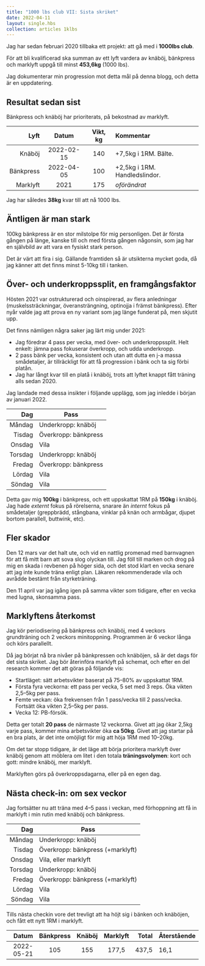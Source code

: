 ```yaml
---
title: "1000 lbs club VII: Sista skriket"
date: 2022-04-11
layout: single.hbs
collection: articles 1klbs
---
```


Jag har sedan februari 2020 tillbaka ett projekt: att gå med i **1000lbs club**.

För att bli kvalificerad ska summan av ett lyft vardera av knäböj, bänkpress och
marklyft uppgå till minst **453,6kg** (1000 lbs).

Jag dokumenterar min progression mot detta mål på denna blogg, och detta är en
uppdatering.

## Resultat sedan sist

Bänkpress och knäböj har prioriterats, på bekostnad av marklyft.

|      Lyft |   Datum    | Vikt, kg | Kommentar                          |
| --------: | :--------: | :------: | :--------------------------------- |
|    Knäböj | 2022-02-15 |  140     | +7,5kg i 1RM. Bälte.               |
| Bänkpress | 2022-04-05 |  100     | +2,5kg i 1RM. Handledslindor.      |
|  Marklyft | 2021       |  175     | _oförändrat_                       |

Jag har således **38kg** kvar till att nå 1000 lbs.

## Äntligen är man stark

100kg bänkpress är en stor milstolpe för mig personligen. Det är första gången på länge, kanske till och med första gången någonsin, som jag har en självbild av att vara en fysiskt stark person.

Det är värt att fira i sig. Gällande framtiden så är utsikterna mycket goda, då jag känner att det finns minst 5-10kg till i tanken.

## Över- och underkroppssplit, en framgångsfaktor

Hösten 2021 var ostrukturerad och oinspirerad, av flera anledningar (muskelssträckningar, överansträngning, optinojja i främst bänkpress). Efter nyår valde jag att prova en ny variant som jag länge funderat på, men skjutit upp.

Det finns nämligen några saker jag lärt mig under 2021:

- Jag föredrar 4 pass per vecka, med över- och underkroppssplit. Helt enkelt: jämna pass fokuserar överkropp, och udda underkropp.
- 2 pass bänk per vecka, konsistent och utan att dutta en j-a massa smådetaljer, är tillräckligt för att få progression i bänk och ta sig förbi platån.
- Jag har långt kvar till en platå i knäböj, trots att lyftet knappt fått träning alls sedan 2020.

Jag landade med dessa insikter i följande upplägg, som jag inledde i början av januari 2022.

|     Dag | Pass                           |
| ------: | ------------------------------ |
|  Måndag | Underkropp: knäböj             |
|  Tisdag | Överkropp: bänkpress           |
|  Onsdag | Vila                           |
| Torsdag | Underkropp: knäböj             |
|  Fredag | Överkropp: bänkpress           |
|  Lördag | Vila                           |
|  Söndag | Vila                           |

Detta gav mig **100kg** i bänkpress, och ett uppskattat 1RM på **150kg** i knäböj. Jag hade _externt_ fokus på rörelserna, snarare än _internt_ fokus på smådetaljer (greppbrädd, stångbana, vinklar på knän och armbågar, djupet bortom parallell, buttwink, etc).

## Fler skador

Den 12 mars var det halt ute, och vid en nattlig promenad med barnvagnen för att få mitt barn att sova slog olyckan till. Jag föll till marken och drog på mig en skada i revbenen på höger sida, och det stod klart en vecka senare att jag inte kunde träna enligt plan. Läkaren rekommenderade vila och avrådde bestämt från styrketräning.

Den 11 april var jag igång igen på samma vikter som tidigare, efter en vecka med lugna, skonsamma pass.

## Marklyftens återkomst

Jag kör periodisering på bänkpress och knäböj, med 4 veckors grundträning och 2 veckors minitoppning. Programmen är 6 veckor långa och körs parallellt.

Då jag börjat nå bra nivåer på bänkpressen och knäböjen, så är det dags för det sista skriket. Jag bör återinföra marklyft på schemat, och efter en del research kommer det att göras på följande vis:

- Startläget: sätt arbetsvikter baserat på 75–80% av uppskattat 1RM.
- Första fyra veckorna: ett pass per vecka, 5 set med 3 reps. Öka vikten 2,5–5kg per pass.
- Femte veckan: öka frekvensen från 1 pass/vecka till 2 pass/vecka. Fortsätt öka vikten 2,5–5kg per pass.
- Vecka 12: PB-försök.

Detta ger totalt **20 pass** de närmaste 12 veckorna. Givet att jag ökar 2,5kg varje pass, kommer mina arbetsvikter öka **ca 50kg**. Givet att jag startar på en bra plats, är det inte omöjligt för mig att höja 1RM med 10–20kg.

Om det tar stopp tidigare, är det läge att börja prioritera marklyft över knäböj genom att möblera om litet i den totala **träningsvolymen**: kort och gott: mindre knäböj, mer marklyft.

Marklyften görs på överkroppsdagarna, eller på en egen dag.

## Nästa check-in: om sex veckor

Jag fortsätter nu att träna med 4–5 pass i veckan, med förhoppning att få in marklyft i min rutin med knäböj och bänkpress.

|     Dag | Pass                             |
| ------: | -------------------------------- |
|  Måndag | Underkropp: knäböj               |
|  Tisdag | Överkropp: bänkpress (+marklyft) |
|  Onsdag | Vila, eller marklyft             |
| Torsdag | Underkropp: knäböj               |
|  Fredag | Överkropp: bänkpress (+marklyft) |
|  Lördag | Vila                             |
|  Söndag | Vila                             |

Tills nästa checkin vore det trevligt att ha höjt sig i bänken och knäböjen, och fått ett nytt 1RM i marklyft.

| Datum          | Bänkpress   | Knäböj   | Marklyft | Total   | Återstående |
| -------------: | :---------: | :------: | :------: | ------: | :---------- |
|     2022-05-21 |    105      |  155     |   177,5  |   437,5 | 16,1        |

[1]: https://www.styrkelabbet.se/app/
[2]: https://sv.wikipedia.org/wiki/Styrkelyft
[3]: https://sv.wikipedia.org/wiki/Milit%C3%A4rpress
[4]: https://www.omnicalculator.com/health/navy-body-fat
[02h]: https://www.styrkelabbet.se/zero-to-hero/
